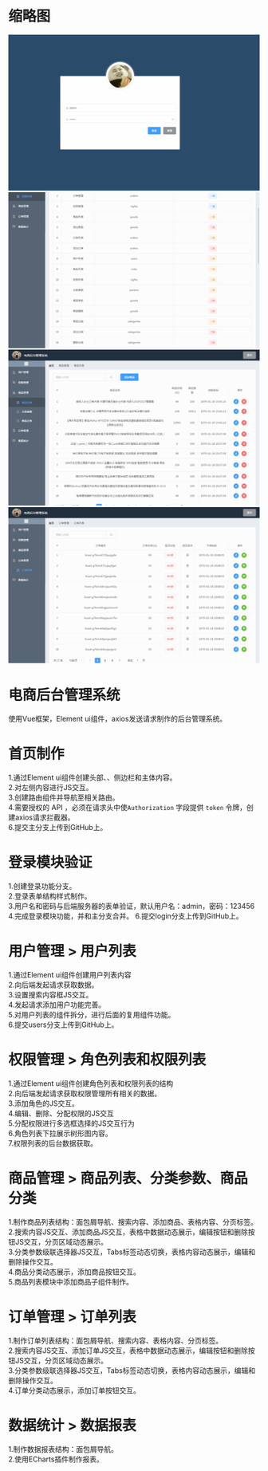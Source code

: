 # 缩略图
![images](https://github.com/very-xiu/vue_myshop/blob/master/static/imaages/vue_login+user.gif?raw=true)
![images](https://github.com/very-xiu/vue_myshop/blob/master/static/imaages/vue_right+roles.gif?raw=true)
![images](https://github.com/very-xiu/vue_myshop/blob/master/static/imaages/vue_goods+params+categories.gif?raw=true)
![images](https://github.com/very-xiu/vue_myshop/blob/master/static/imaages/vue_orders+reports.gif?raw=true)

# 电商后台管理系统
  使用Vue框架，Element ui组件，axios发送请求制作的后台管理系统。

# 首页制作
  1.通过Element ui组件创建头部、、侧边栏和主体内容。<br>
  2.对左侧内容进行JS交互。<br>
  3.创建路由组件并导航至相关路由。<br>
  4.需要授权的 API ，必须在请求头中使`Authorization` 字段提供 `token` 令牌，创建axios请求拦截器。<br>
  6.提交主分支上传到GitHub上。

# 登录模块验证
  1.创建登录功能分支。<br>
  2.登录表单结构样式制作。<br>
  3.用户名和密码与后端服务器的表单验证，默认用户名：admin，密码：123456<br>
  4.完成登录模块功能，并和主分支合并。
  6.提交login分支上传到GitHub上。

# 用户管理 > 用户列表
  1.通过Element ui组件创建用户列表内容<br>
  2.向后端发起请求获取数据。<br>
  3.设置搜索内容框JS交互。<br>
  4.发起请求添加用户功能完善。<br>
  5.对用户列表的组件拆分，进行后面的复用组件功能。<br>
  6.提交users分支上传到GitHub上。

# 权限管理 > 角色列表和权限列表
  1.通过Element ui组件创建角色列表和权限列表的结构<br>
  2.向后端发起请求获取权限管理所有相关的数据。<br>
  3.添加角色的JS交互。<br>
  4.编辑、删除、分配权限的JS交互<br>
  5.分配权限进行多选框选择的JS交互行为<br>
  6.角色列表下拉展示树形图内容。<br>
  7.权限列表的后台数据获取。

# 商品管理 > 商品列表、分类参数、商品分类
  1.制作商品列表结构：面包屑导航、搜索内容、添加商品、表格内容、分页标签。<br>
  2.搜索内容JS交互、添加商品JS交互，表格中数据动态展示，编辑按钮和删除按钮JS交互，分页区域动态展示。<br>
  3.分类参数级联选择器JS交互，Tabs标签动态切换，表格内容动态展示，编辑和删除操作交互。<br>
  4.商品分类动态展示，添加商品按钮交互。<br>
  5.商品列表模块中添加商品子组件制作。

# 订单管理 > 订单列表
  1.制作订单列表结构：面包屑导航、搜索内容、表格内容、分页标签。<br>
  2.搜索内容JS交互、添加订单JS交互，表格中数据动态展示，编辑按钮和删除按钮JS交互，分页区域动态展示。<br>
  3.分类参数级联选择器JS交互，Tabs标签动态切换，表格内容动态展示，编辑和删除操作交互。<br>
  4.订单分类动态展示，添加订单按钮交互。

# 数据统计 > 数据报表
  1.制作数据报表结构：面包屑导航。<br>
  2.使用ECharts插件制作报表。
